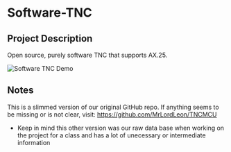 # Software-TNC
 
 ## Project Description

 Open source, purely software TNC that supports AX.25.

 ![Software TNC Demo](Documentation/Group-Information/Final-Presentation-Test.gif)

## Notes

 This is a slimmed version of our original GitHub repo. If anything seems to be missing or is not clear, visit:  https://github.com/MrLordLeon/TNCMCU
  
  - Keep in mind this other version was our raw data base when working on the project for a class and has a lot of unecessary or intermediate information
